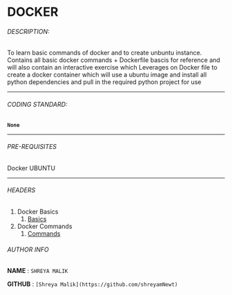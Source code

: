 # DOCKER


###### DESCRIPTION:
To learn basic commands of docker and to create unbuntu instance.
Contains all basic docker commands + Dockerfile bascis for reference and will also contain an interactive exercise which 
Leverages on Docker file to create a docker container which will use a ubuntu image and install all python dependencies and pull in the required 
python project for use
****

###### CODING STANDARD:
**`None`**
****

###### PRE-REQUISITES
Docker
UBUNTU  
****

###### HEADERS

1. Docker Basics
	1. [Basics](https://github.com/shreyamNewt/Docker/blob/main/Docker%20Basic%20Commands.txt)
2. Docker Commands
	1. [Commands](https://github.com/shreyamNewt/Docker/blob/main/Docker%20Basic%20Commands1.txt)



###### AUTHOR INFO
**NAME**  : `SHREYA MALIK`

**GITHUB** : `[Shreya Malik](https://github.com/shreyamNewt)`

